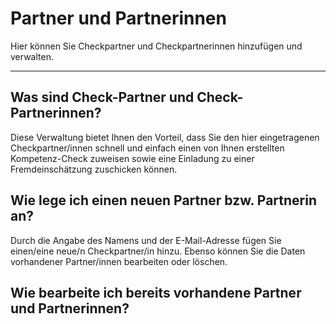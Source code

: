 # Partner und Partnerinnen

Hier können Sie Checkpartner und Checkpartnerinnen hinzufügen und verwalten. 

- - -





## Was sind Check-Partner und Check-Partnerinnen?
Diese Verwaltung bietet Ihnen den Vorteil, dass Sie den hier eingetragenen
Checkpartner/innen schnell und einfach einen von Ihnen erstellten Kompetenz-Check
zuweisen sowie eine Einladung zu einer Fremdeinschätzung zuschicken
können.

## Wie lege ich einen neuen Partner bzw. Partnerin an?

Durch die Angabe des Namens und der E-Mail-Adresse fügen Sie einen/eine neue/n Checkpartner/in hinzu.
Ebenso können Sie die Daten vorhandener Partner/innen bearbeiten oder löschen.


## Wie bearbeite ich bereits vorhandene Partner und Partnerinnen?

